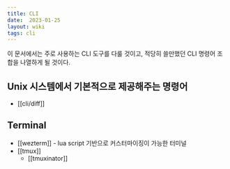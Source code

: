```yaml
---
title: CLI
date:  2023-01-25
layout: wiki
tags: cli
---
```


이 문서에서는 주로 사용하는 CLI 도구를 다룰 것이고, 적당히 쓸만했던 CLI 명령어 조합을 나열하게 될 것이다.

## Unix 시스템에서 기본적으로 제공해주는 명령어

* [[cli/diff]]

## Terminal

* [[wezterm]] - lua script 기반으로 커스터마이징이 가능한 터미널
* [[tmux]]
  * [[tmuxinator]]
